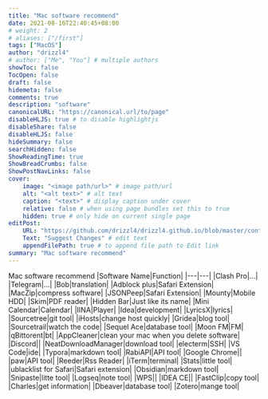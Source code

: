 ```yaml
---
title: "Mac software recommend"
date: 2021-08-16T22:40:45+08:00
# weight: 2
# aliases: ["/first"]
tags: ["MacOS"]
author: "drizzl4"
# author: ["Me", "You"] # multiple authors
showToc: false
TocOpen: false
draft: false
hidemeta: false
comments: true
description: "software"
canonicalURL: "https://canonical.url/to/page"
disableHLJS: true # to disable highlightjs
disableShare: false
disableHLJS: false
hideSummary: false
searchHidden: false
ShowReadingTime: true
ShowBreadCrumbs: false
ShowPostNavLinks: false
cover:
    image: "<image path/url>" # image path/url
    alt: "<alt text>" # alt text
    caption: "<text>" # display caption under cover
    relative: false # when using page bundles set this to true
    hidden: true # only hide on current single page
editPost:
    URL: "https://github.com/drizzl4/drizzl4.github.io/blob/master/content"
    Text: "Suggest Changes" # edit text
    appendFilePath: true # to append file path to Edit link
summary: "Mac software recommend"
---
```

Mac software recommend
|Software Name|Function|
|---|---|
|Clash Pro|...|
|Telegram|...|
|Bob|translation|
|Adblock plus|Safari Extension|
|MacZip|compress software|
|JSONPeep|Safari Extension|
|Mounty|Mobile HDD|
|Skim|PDF reader|
|Hidden Bar|Just like its name|
|Mini Calendar|Calendar|
|IINA|Player|
|Idea|development|
|LyricsX|lyrics|
|Sourcetree|git tool|
|iHosts|change host quickly|
|Gridea|blog tool|
|Sourcetrail|watch the code|
|Sequel Ace|database tool|
|Moon FM|FM|
|qBittorent|bt|
|AppCleaner|clean your mac when you delete software|
|Discord||
|NeatDownloadManager|download tool|
|electerm|SSH|
|VS Code|ide|
|Typora|markdown tool|
|RabiAPI|API tool|
|Google Chrome||
|paw|API tool|
|Reeder|Rss Reader|
|iTerm|terminal|
|Stats|little tool|
|ublacklist for Safari|Safari extension|
|Obsidian|markdown tool|
|Snipaste|litte tool|
|Logseq|note tool|
|WPS||
|IDEA CE||
|FastClip|copy tool|
|Charles|get information|
|Dbeaver|database tool|
|Zotero|mange tool|